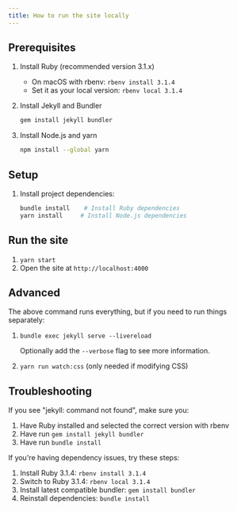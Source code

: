 ```yaml
---
title: How to run the site locally
---
```


## Prerequisites

1. Install Ruby (recommended version 3.1.x)
   - On macOS with rbenv: `rbenv install 3.1.4`
   - Set it as your local version: `rbenv local 3.1.4`

2. Install Jekyll and Bundler
   ```bash
   gem install jekyll bundler
   ```

3. Install Node.js and yarn
   ```bash
   npm install --global yarn
   ```

## Setup

1. Install project dependencies:
   ```bash
   bundle install    # Install Ruby dependencies
   yarn install     # Install Node.js dependencies
   ```

## Run the site

1. `yarn start`
2. Open the site at `http://localhost:4000`

## Advanced

The above command runs everything, but if you need to run things separately:

1. `bundle exec jekyll serve --livereload`

    Optionally add the `--verbose` flag to see more information.

2. `yarn run watch:css` (only needed if modifying CSS)

## Troubleshooting

If you see "jekyll: command not found", make sure you:
1. Have Ruby installed and selected the correct version with rbenv
2. Have run `gem install jekyll bundler`
3. Have run `bundle install`

If you're having dependency issues, try these steps:
1. Install Ruby 3.1.4: `rbenv install 3.1.4`
2. Switch to Ruby 3.1.4: `rbenv local 3.1.4`
3. Install latest compatible bundler: `gem install bundler`
4. Reinstall dependencies: `bundle install`
